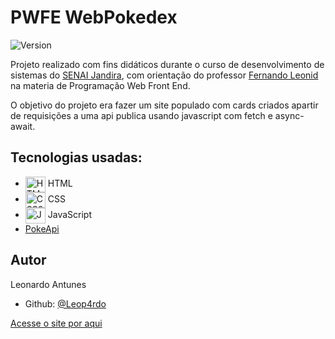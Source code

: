 # PWFE WebPokedex 
![Version](https://img.shields.io/badge/version-1.0-blue.svg?cacheSeconds=2592000)

Projeto realizado com fins didáticos durante o curso de desenvolvimento de sistemas do 
<a href="https://jandira.sp.senai.br/">SENAI Jandira</a>, com orientação do professor 
<a href="https://github.com/fernandoleonid">Fernando Leonid</a> na materia de Programação Web Front End.

O objetivo do projeto era fazer um site populado com cards criados apartir de requisições a uma api publica
usando javascript com fetch e async-await.

## Tecnologias usadas:
- <img align="center" alt="HTML-5" height="25" width="32" src="https://cdn.jsdelivr.net/gh/devicons/devicon/icons/html5/html5-original-wordmark.svg"> HTML
- <img align="center" alt="CSS3" height="25" width="32" src="https://cdn.jsdelivr.net/gh/devicons/devicon/icons/css3/css3-original-wordmark.svg"> CSS
- <img align="center" alt="JavaScript" height="25" width="32" src="https://cdn.jsdelivr.net/gh/devicons/devicon/icons/javascript/javascript-original.svg"> JavaScript
- <a href="https://pokeapi.co/">PokeApi</a>

## Autor

Leonardo Antunes
- Github: [@Leop4rdo](https://github.com/Leop4rdo)

[Acesse o site por aqui](https://leop4rdo.github.io/pwfe_webpokedex/)
